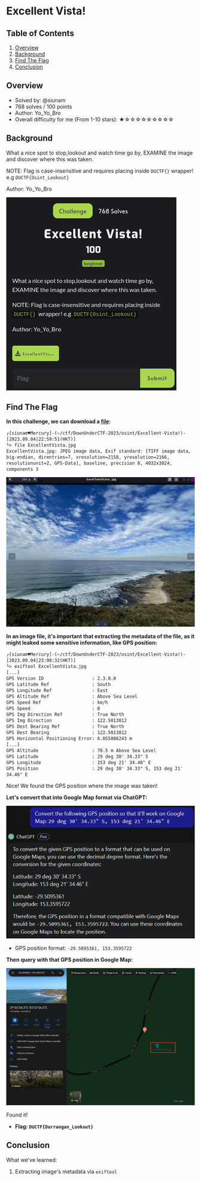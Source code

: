 # Excellent Vista!

## Table of Contents

1. [Overview](#overview)
2. [Background](#background)
3. [Find The Flag](#find-the-flag)
4. [Conclusion](#conclusion)

## Overview

- Solved by: @siunam
- 768 solves / 100 points
- Author: Yo_Yo_Bro
- Overall difficulty for me (From 1-10 stars): ★☆☆☆☆☆☆☆☆☆

## Background

What a nice spot to stop,lookout and watch time go by, EXAMINE the image and discover where this was taken.

NOTE: Flag is case-insensitive and requires placing inside `DUCTF{}` wrapper! e.g `DUCTF{Osint_Lookout}`

Author: Yo_Yo_Bro

![](https://github.com/siunam321/CTF-Writeups/blob/main/DownUnderCTF-2023/images/Pasted%20image%2020230904225853.png)

## Find The Flag

**In this challenge, we can download a [file](https://github.com/siunam321/CTF-Writeups/blob/main/DownUnderCTF-2023/osint/Excellent-Vista!/ExcellentVista.jpg):**
```shell
┌[siunam♥Mercury]-(~/ctf/DownUnderCTF-2023/osint/Excellent-Vista!)-[2023.09.04|22:59:51(HKT)]
└> file ExcellentVista.jpg                                    
ExcellentVista.jpg: JPEG image data, Exif standard: [TIFF image data, big-endian, direntries=7, xresolution=2158, yresolution=2166, resolutionunit=2, GPS-Data], baseline, precision 8, 4032x3024, components 3
```

![](https://github.com/siunam321/CTF-Writeups/blob/main/DownUnderCTF-2023/images/Pasted%20image%2020230904230033.png)

**In an image file, it's important that extracting the metadata of the file, as it might leaked some sensitive information, like GPS position:**
```shell
┌[siunam♥Mercury]-(~/ctf/DownUnderCTF-2023/osint/Excellent-Vista!)-[2023.09.04|23:00:32(HKT)]
└> exiftool ExcellentVista.jpg         
[...]
GPS Version ID                  : 2.3.0.0
GPS Latitude Ref                : South
GPS Longitude Ref               : East
GPS Altitude Ref                : Above Sea Level
GPS Speed Ref                   : km/h
GPS Speed                       : 0
GPS Img Direction Ref           : True North
GPS Img Direction               : 122.5013812
GPS Dest Bearing Ref            : True North
GPS Dest Bearing                : 122.5013812
GPS Horizontal Positioning Error: 6.055886243 m
[...]
GPS Altitude                    : 70.5 m Above Sea Level
GPS Latitude                    : 29 deg 30' 34.33" S
GPS Longitude                   : 153 deg 21' 34.46" E
GPS Position                    : 29 deg 30' 34.33" S, 153 deg 21' 34.46" E
```

Nice! We found the GPS position where the image was taken!

**Let's convert that into Google Map format via ChatGPT:**

![](https://github.com/siunam321/CTF-Writeups/blob/main/DownUnderCTF-2023/images/Pasted%20image%2020230904231153.png)

- GPS position format: `-29.5095361, 153.3595722`

**Then query with that GPS position in Google Map:**

![](https://github.com/siunam321/CTF-Writeups/blob/main/DownUnderCTF-2023/images/Pasted%20image%2020230904232237.png)

Found it!

- **Flag: `DUCTF{Durrangan_Lookout}`**

## Conclusion

What we've learned:

1. Extracting image's metadata via `exiftool`